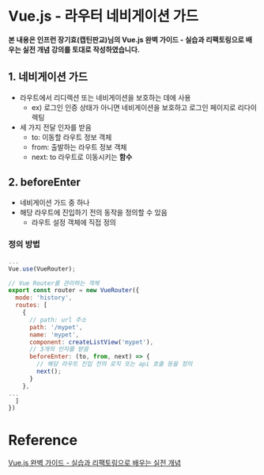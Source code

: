 # Vue.js - 라우터 네비게이션 가드

**본 내용은 인프런 장기효(캡틴판교)님의 Vue.js 완벽 가이드 - 실습과 리팩토링으로 배우는 실전 개념 강의를 토대로 작성하였습니다.**



## 1. 네비게이션 가드

* 라우트에서 리디렉션 또는 네비게이션을 보호하는 데에 사용
  * ex) 로그인 인증 상태가 아니면 네비게이션을 보호하고 로그인 페이지로 리다이렉팅
* 세 가지 전달 인자를 받음
  * to: 이동할 라우트 정보 객체
  * from: 출발하는 라우트 정보 객체
  * next: to 라우트로 이동시키는 **함수**



## 2. beforeEnter

* 네비게이션 가드 중 하나
* 해당 라우트에 진입하기 전의 동작을 정의할 수 있음
  * 라우트 설정 객체에 직접 정의

### 정의 방법

```JavaScript
...
Vue.use(VueRouter);

// Vue Router를 관리하는 객체
export const router = new VueRouter({
  mode: 'history',
  routes: [
    {
      // path: url 주소
      path: '/mypet',
      name: 'mypet',
      component: createListView('mypet'),
      // 3개의 인자를 받음
      beforeEnter: (to, from, next) => {
        // 해당 라우트 진입 전의 로직 또는 api 호출 등을 정의
        next();
      }
    },
...
  ]
})
```



# Reference

[Vue.js 완벽 가이드 - 실습과 리팩토링으로 배우는 실전 개념](https://www.inflearn.com/course/vue-js/dashboard)

